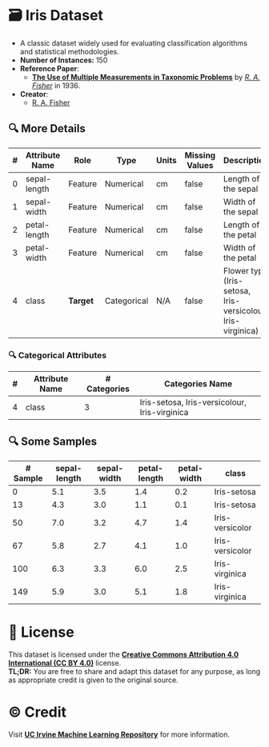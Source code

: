 # 🗃️ Iris Dataset
   - A classic dataset widely used for evaluating classification algorithms and statistical methodologies.  
   - **Number of Instances:** 150
   - **Reference Paper**:
      - [**The Use of Multiple Measurements in Taxonomic Problems**](https://onlinelibrary.wiley.com/doi/abs/10.1111/j.1469-1809.1936.tb02137.x) by [*R. A. Fisher*](https://en.wikipedia.org/wiki/Ronald_Fisher) in 1936.
   - **Creator**:
      - [R. A. Fisher](https://en.wikipedia.org/wiki/Ronald_Fisher)

## 🔍 More Details
<table style="margin: 0 auto;">
   <thead>
      <tr>
         <th style="text-align: center;">#</th>
         <th style="text-align: center;">Attribute Name</th>
         <th style="text-align: center;">Role</th>
         <th style="text-align: center;">Type</th>
         <th style="text-align: center;">Units</th>
         <th style="text-align: center;">Missing Values</th>
         <th style="text-align: center;">Description</th>
      </tr>
   </thead>
   <tbody>
      <tr>
         <td>0</td>
         <td>sepal-length</td>
         <td>Feature</td>
         <td>Numerical</td>
         <td>cm</td>
         <td>false</td>
         <td>Length of the sepal</td>
      </tr>
      <tr>
         <td>1</td>
         <td>sepal-width</td>
         <td>Feature</td>
         <td>Numerical</td>
         <td>cm</td>
         <td>false</td>
         <td>Width of the sepal</td>
      </tr>
      <tr>
         <td>2</td>
         <td>petal-length</td>
         <td>Feature</td>
         <td>Numerical</td>
         <td>cm</td>
         <td>false</td>
         <td>Length of the petal</td>
      </tr>
      <tr>
         <td>3</td>
         <td>petal-width</td>
         <td>Feature</td>
         <td>Numerical</td>
         <td>cm</td>
         <td>false</td>
         <td>Width of the petal</td>
      </tr>
      <tr>
         <td>4</td>
         <td>class</td>
         <td><strong>Target</strong></td>
         <td>Categorical</td>
         <td>N/A</td>
         <td>false</td>
         <td>Flower type (Iris-setosa, Iris-versicolour, Iris-virginica)</td>
      </tr>
   </tbody>
</table>

### 🔍 Categorical Attributes
<table style="margin: 0 auto;">
   <thead>
      <tr>
         <th style="text-align: center;">#</th>
         <th style="text-align: center;">Attribute Name</th>
         <th style="text-align: center;"># Categories</th>
         <th style="text-align: center;">Categories Name</th>
      </tr>
   </thead>
   <tbody>
      <tr>
         <td>4</td>
         <td>class</td>
         <td>3</td>
         <td>Iris-setosa, Iris-versicolour, Iris-virginica</td>
      </tr>
   </tbody>
</table>

## 🔍 Some Samples
<table style="margin: 0 auto;">
   <thead>
      <tr>
         <th style="text-align: center;"># Sample</th>
         <th style="text-align: center;">sepal-length</th>
         <th style="text-align: center;">sepal-width</th>
         <th style="text-align: center;">petal-length</th>
         <th style="text-align: center;">petal-width</th>
         <th style="text-align: center;">class</th>
      </tr>
   </thead>
   <tbody>
      <tr>
         <td>0</td>
         <td>5.1</td>
         <td>3.5</td>
         <td>1.4</td>
         <td>0.2</td>
         <td>Iris-setosa</td>
      </tr>
      <tr>
         <td>13</td>
         <td>4.3</td>
         <td>3.0</td>
         <td>1.1</td>
         <td>0.1</td>
         <td>Iris-setosa</td>
      </tr>
      <tr>
         <td>50</td>
         <td>7.0</td>
         <td>3.2</td>
         <td>4.7</td>
         <td>1.4</td>
         <td>Iris-versicolor</td>
      </tr>
      <tr>
         <td>67</td>
         <td>5.8</td>
         <td>2.7</td>
         <td>4.1</td>
         <td>1.0</td>
         <td>Iris-versicolor</td>
      </tr>
      <tr>
         <td>100</td>
         <td>6.3</td>
         <td>3.3</td>
         <td>6.0</td>
         <td>2.5</td>
         <td>Iris-virginica</td>
      </tr>
      <tr>
         <td>149</td>
         <td>5.9</td>
         <td>3.0</td>
         <td>5.1</td>
         <td>1.8</td>
         <td>Iris-virginica</td>
      </tr>
   </tbody>
</table>

# 📄 License
This dataset is licensed under the [**Creative Commons Attribution 4.0 International (CC BY 4.0)**](https://creativecommons.org/licenses/by/4.0/legalcode) license.  
**TL;DR:** You are free to share and adapt this dataset for any purpose, as long as appropriate credit is given to the original source.

# ©️ Credit
Visit [**UC Irvine Machine Learning Repository**](https://archive.ics.uci.edu/dataset/53/iris) for more information.
